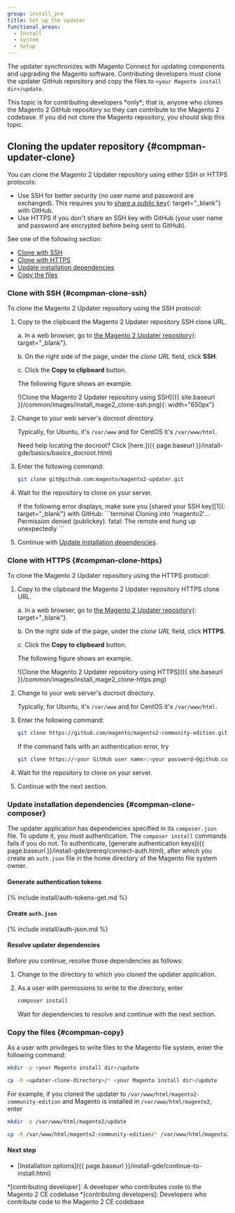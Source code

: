 ```yaml
---
group: install_pre
title: Set up the updater
functional_areas:
  - Install
  - System
  - Setup
---
```


The updater synchronizes with Magento Connect for updating components and upgrading the Magento software.
Contributing developers must clone the updater GitHub repository and copy the files to `<your Magento install dir>/update`.

<div class="bs-callout bs-callout-info" id="info" markdown="1">
This topic is for contributing developers *only*; that is, anyone who clones the Magento 2 GitHub repository so they can contribute to the Magento 2 codebase.
If you did not clone the Magento repository, you should skip this topic.
</div>

## Cloning the updater repository   {#compman-updater-clone}

You can clone the Magento 2 Updater repository using either SSH or HTTPS protocols:

* Use SSH for better security (no user name and password are exchanged).
This requires you to [share a public key][1]{: target="_blank"} with GitHub.
* Use HTTPS if you don't share an SSH key with GitHub (your user name and password are encrypted before being sent to GitHub).

See one of the following section:

* [Clone with SSH](#compman-clone-ssh)
* [Clone with HTTPS](#compman-clone-https)
* [Update installation dependencies](#compman-clone-composer)
* [Copy the files](#compman-copy)

### Clone with SSH   {#compman-clone-ssh}

To clone the Magento 2 Updater repository using the SSH protocol:

1.  Copy to the clipboard the Magento 2 Updater repository SSH clone URL.
    
    a. In a web browser, go to [the Magento 2 Updater repository][2]{: target="_blank"}.
    
    b. On the right side of the page, under the *clone URL* field, click **SSH**.
    
    c. Click the **Copy to clipboard** button.
    
    The following figure shows an example.
    
    ![Clone the Magento 2 Updater repository using SSH]({{ site.baseurl }}/common/images/install_mage2_clone-ssh.png){: width="650px"}

2.  Change to your web server's docroot directory.
    
    Typically, for Ubuntu, it's `/var/www` and for CentOS it's `/var/www/html`.
    
    Need help locating the docroot? Click [here.]({{ page.baseurl }}/install-gde/basics/basics_docroot.html)

3.  Enter the following command:
    ```bash
    git clone git@github.com:magento/magento2-updater.git
    ```

4.  Wait for the repository to clone on your server.
    
    <div class="bs-callout bs-callout-info" id="info" markdown="1">
    If the following error displays, make sure you [shared your SSH key][1]{: target="_blank"} with GitHub:
    ```terminal
    Cloning into 'magento2'...
    Permission denied (publickey).
    fatal: The remote end hung up unexpectedly
    ```
    </div>

5.  Continue with [Update installation dependencies](#compman-clone-composer).

### Clone with HTTPS   {#compman-clone-https}

To clone the Magento 2 Updater repository using the HTTPS protocol:

1.  Copy to the clipboard the Magento 2 Updater repository HTTPS clone URL.
    
    a. In a web browser, go to [the Magento 2 Updater repository][2]{: target="_blank"}.
    
    b. On the right side of the page, under the *clone URL* field, click **HTTPS**.
    
    c. Click the **Copy to clipboard** button.
    
    The following figure shows an example.
    
    ![Clone the Magento 2 Updater repository using HTTPS]({{ site.baseurl }}/common/images/install_mage2_clone-https.png)

2.  Change to your web server's docroot directory.
    
    Typically, for Ubuntu, it's `/var/www` and for CentOS it's `/var/www/html`.

3.  Enter the following command:

    ```bash
    git clone https://github.com/magento/magento2-community-edition.git
    ```
    
    If the command fails with an authentication error, try
    ```bash
    git clone https://<your GitHub user name>:<your password>@github.com/magento//magento2-community-edition.git
    ```
    
4.  Wait for the repository to clone on your server.

5.  Continue with the next section.

### Update installation dependencies   {#compman-clone-composer}

The updater application has dependencies specified in its `composer.json` file. To update it, you must authentication. The `composer install` commands fails if you do not. To authenticate, [generate authentication keys]({{ page.baseurl }}/install-gde/prereq/connect-auth.html), after which you create an `auth.json` file in the home directory of the Magento file system owner.

#### Generate authentication tokens

{% include install/auth-tokens-get.md %}

#### Create `auth.json`

{% include install/auth-json.md %}

#### Resolve updater dependencies

Before you continue, resolve those dependencies as follows:

1.  Change to the directory to which you cloned the updater application.
2.  As a user with permissions to write to the directory, enter
    ```bash
    composer install
    ```
    
    Wait for dependencies to resolve and continue with the next section.

### Copy the files   {#compman-copy}

As a user with privileges to write files to the Magento file system, enter the following command:

```bash
mkdir -p <your Magento install dir>/update
```
```bash
cp -R <updater-clone-directory>/* <your Magento install dir>/update
```

For example, if you cloned the updater to `/var/www/html/magento2-community-edition` and Magento is installed in `/var/www/html/magento2`, enter

```bash
mkdir -p /var/www/html/magento2/update
```
```bash
cp -R /var/www/html/magento2-community-edition/* /var/www/html/magento2/update
```
    
#### Next step

* [Installation options]({{ page.baseurl }}/install-gde/continue-to-install.html)

<!-- Link definitions -->

[1]: https://help.github.com/articles/generating-ssh-keys/
[2]: https://github.com/magento/magento2-community-edition

*[contributing developer]: A developer who contributes code to the Magento 2 CE codebase
*[contributing developers]: Developers who contribute code to the Magento 2 CE codebase